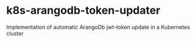 # k8s-arangodb-token-updater
Implementation of automatic ArangoDb jwt-token update in a Kubernetes cluster
